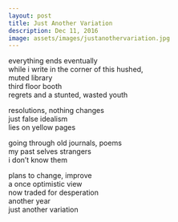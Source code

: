 ```yaml
---
layout: post
title: Just Another Variation
description: Dec 11, 2016
image: assets/images/justanothervariation.jpg
---
```


everything ends eventually   
while i write in the corner of this hushed,   
muted library   
third floor booth   
regrets and a stunted, wasted youth   

resolutions, nothing changes   
just false idealism   
lies on yellow pages   

going through old journals, poems   
my past selves strangers   
i don’t know them   

plans to change, improve   
a once optimistic view   
now traded for desperation   
another year   
just another variation   
